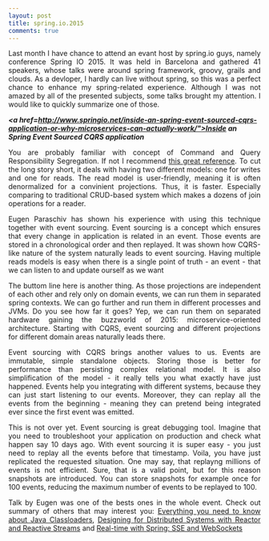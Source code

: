 ```yaml
---
layout: post
title: spring.io.2015
comments: true
---
```


<p style="text-align:justify;">
Last month I have chance to attend an evant host by spring.io guys, namely conference Spring IO 2015. It was held in Barcelona and gathered 41 speakers, whose talks were around spring framework, groovy, grails and clouds. As a devloper, I hardly can live without spring, so this was a perfect chance to enhance my spring-related experience. Although I was not amazed by all of the presented subjects, some talks brought my attention. I would like to quickly summarize one of those.</p> 

***<a href=http://www.springio.net/inside-an-spring-event-sourced-cqrs-application-or-why-microservices-can-actually-work/">Inside an Spring Event Sourced CQRS application</a>***

<p style="text-align:justify;">
You are probably familiar with concept of Command and Query Responsibility Segregation. If not I recommend <a href="https://msdn.microsoft.com/en-us/library/jj554200.aspx">this great reference</a>. To cut the long story short, it deals with having two different models: one for writes and one for reads. The read model is user-friendly, meaning it is often denormalized for a convinient projections. Thus, it is faster. Especially comparing to traditional CRUD-based system which makes a dozens of join operations for a reader.</p>

<p style="text-align:justify;">
Eugen Paraschiv has shown his experience with using this technique together with event sourcing. Event sourcing is a concept which ensures that every change in application is related in an event. Those events are stored in a chronological order and then replayed. It was shown how CQRS-like nature of the system naturally leads to event sourcing. Having multiple reads models is easy when there is a single point of truth - an event - that we can listen to and update ourself as we want</p>

<p style="text-align:justify;">
The buttom line here is another thing. As those projections are independent of each other and rely only on domain events, we can run them in separated spring contexts. We can go further and run them in different processes and JVMs. Do you see how far it goes? Yep, we can run them on separated hardware gaining the buzzworld of 2015: microservice-oriented architecture. Starting with CQRS, event sourcing and different projections for different domain areas naturally leads there.</p>

<p style="text-align:justify;">
Event sourcing with CQRS brings another values to us. Events are immutable, simple standalone objects. Storing those is better for performance than persisting complex relational model. It is also simplification of the model - it really tells you what exactly have just happened. Events help you integrating with different systems, because they can just start listening to our events. Moreover, they can replay all the events from the beginning - meaning they can pretend being integrated ever since the first event was emitted.</p>

<p style="text-align:justify;">
This is not over yet. Event sourcing is great debugging tool. Imagine that you need to troubleshoot your application on production and check what happen say 10 days ago. With event sourcing it is super easy - you just need to replay all the events before that timestamp. Voila, you have just replicated the requested situation. One may say, that replayng millions of events is not efficient. Sure, that is a valid point, but for this reason snapshots are introduced. You can store snapshots for example once for 100 events, reducing the maximum number of events to be replayed to 100.</p>

<p style="text-align:justify;">Talk by Eugen was one of the bests ones in the whole event. Check out summary of others that may interest you: <a href=http://www.springio.net/everything-you-need-to-know-about-java-classloaders//">Everything you need to know about Java Classloaders</a>, <a href="http://www.springio.net/designing-for-distributed-systems-with-reactor-and-reactive-streams/"> Designing for Distributed Systems with Reactor and Reactive Streams</a> and <a href="http://www.springio.net/real-time-with-spring-sse-and-websockets/">Real-time with Spring: SSE and WebSockets</a></p>
